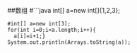 ##数组
#```java
int[] a=new int[]{1,2,3};
```
#int[] a=new int[3];
for(int i=0;i<a.length;i++){
  a[i]=i+1;}
System.out.println(Arrays.toString(a));
